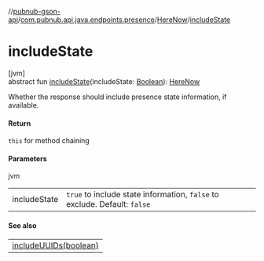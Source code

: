 //[pubnub-gson-api](../../../index.md)/[com.pubnub.api.java.endpoints.presence](../index.md)/[HereNow](index.md)/[includeState](include-state.md)

# includeState

[jvm]\
abstract fun [includeState](include-state.md)(includeState: [Boolean](https://kotlinlang.org/api/core/kotlin-stdlib/kotlin/-boolean/index.html)): [HereNow](index.md)

Whether the response should include presence state information, if available.

#### Return

`this` for method chaining

#### Parameters

jvm

| | |
|---|---|
| includeState | `true` to include state information, `false` to exclude. Default: `false` |

#### See also

| |
|---|
| [includeUUIDs(boolean)](include-u-u-i-ds.md) |
